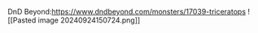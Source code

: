 DnD Beyond:https://www.dndbeyond.com/monsters/17039-triceratops
![[Pasted image 20240924150724.png]]